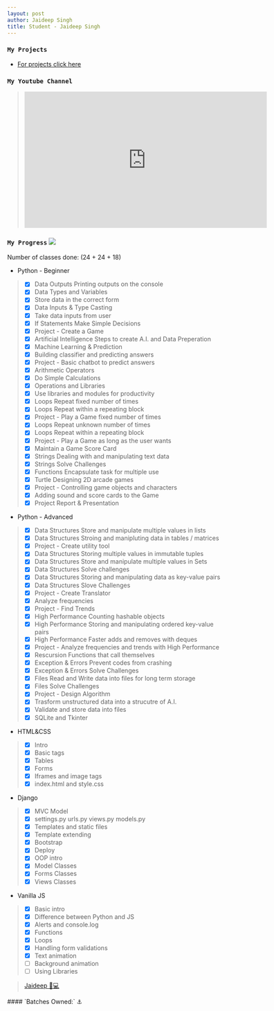 ```yaml
---
layout: post
author: Jaideep Singh
title: Student - Jaideep Singh
---
```


### `My Projects`

* [For projects click here](https://github.com/Jaideep24/Projects/)

### `My Youtube Channel`
> <div><iframe width="560" height="315" src="https://www.youtube.com/embed/FFnCoAq7HNc" title="YouTube video player" frameborder="0" allow="accelerometer; autoplay; clipboard-write; encrypted-media; gyroscope; picture-in-picture" allowfullscreen></iframe></div>

### `My Progress`  ![](https://progress-bar.dev/53)
Number of classes done: (24 + 24 + 18)
* Python - Beginner
> - [x] Data Outputs Printing outputs on the console
> - [x] Data Types and Variables
> - [x] Store data in the correct form
> - [x] Data Inputs & Type Casting
> - [x] Take data inputs from user 
> - [x] If Statements Make Simple Decisions
> - [x] Project - Create a Game
> - [x] Artificial Intelligence Steps to create A.I. and Data Preperation
> - [x] Machine Learning & Prediction
> - [x] Building classifier and predicting answers
> - [x] Project - Basic chatbot to predict answers
> - [x] Arithmetic Operators
> - [x] Do Simple Calculations
> - [x] Operations and Libraries
> - [x] Use libraries and modules for productivity
> - [x] Loops Repeat fixed number of times
> - [x] Loops Repeat within a repeating block
> - [x] Project - Play a Game fixed number of times
> - [x] Loops Repeat unknown number of times
> - [x] Loops Repeat within a repeating block
> - [x] Project - Play a Game as long as the user wants
> - [x] Maintain a Game Score Card
> - [x] Strings Dealing with and manipulating text data
> - [x] Strings Solve Challenges
> - [x] Functions Encapsulate task for multiple use
> - [x] Turtle Designing 2D arcade games
> - [x] Project - Controlling game objects and characters
> - [x] Adding sound and score cards to the Game
> - [x] Project Report & Presentation

* Python - Advanced
> - [x] Data Structures Store and manipulate multiple values in lists
> - [x] Data Structures Stroing and manipluting data in tables / matrices
> - [x] Project - Create utility tool
> - [x] Data Structures Storing multiple values in immutable tuples
> - [x] Data Structures Store and manipulate multiple values in Sets
> - [x] Data Structures Solve challenges
> - [x] Data Structures Storing and manipulating data as key-value pairs
> - [x] Data Structures Slove Challenges
> - [x] Project - Create Translator
> - [x] Analyze frequencies
> - [x] Project - Find Trends
> - [x] High Performance Counting hashable objects
> - [x] High Performance Storing and manipulating ordered key-value pairs
> - [x] High Performance Faster adds and removes with deques
> - [x] Project - Analyze frequencies and trends with High Performance
> - [x] Rescursion Functions that call themselves
> - [x] Exception & Errors Prevent codes from crashing
> - [x] Exception & Errors Solve Challenges
> - [x] Files Read and Write data into files for long term storage
> - [x] Files Solve Challenges
> - [x] Project - Design Algorithm
> - [x] Trasform unstructured data into a strucutre of A.I.
> - [x] Validate and store data into files
> - [x] SQLite and Tkinter

* HTML&CSS
> - [x] Intro
> - [x] Basic tags
> - [x] Tables
> - [x] Forms
> - [x] Iframes and image tags
> - [x] index.html and style.css

* Django
> - [x] MVC Model
> - [x] settings.py urls.py views.py models.py
> - [x] Templates and static files
> - [x] Template extending
> - [x] Bootstrap
> - [x] Deploy
> - [x] OOP intro
> - [x] Model Classes
> - [x] Forms Classes
> - [x] Views Classes

* Vanilla JS
> - [x] Basic intro
> - [x] Difference between Python and JS
> - [x] Alerts and console.log
> - [x] Functions
> - [x] Loops
> - [x] Handling form validations
> - [x] Text animation
> - [ ] Background animation
> - [ ] Using Libraries

<blockquote class="trello-card"><a href="https:&#x2F;&#x2F;trello.com&#x2F;c&#x2F;Yd9PAw6T&#x2F;4-jaideep-%F0%9F%A7%91%F0%9F%92%BB">Jaideep 🧑💻</a></blockquote><script src="https://p.trellocdn.com/embed.min.js"></script>
#### `Batches Owned:` ⚓


